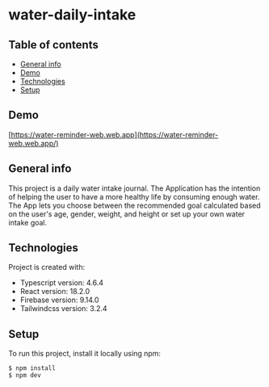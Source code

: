 # water-daily-intake

## Table of contents
* [General info](#general-info)
* [Demo](#demo)
* [Technologies](#technologies)
* [Setup](#setup)

## Demo
[https://water-reminder-web.web.app](https://water-reminder-web.web.app/)

## General info
This project is a daily water intake journal. The Application has the intention of helping the user to have a more healthy life by consuming enough water. 
The App lets you choose between the recommended goal calculated based on the user's age, gender, weight, and height or set up your own water intake goal.
	
## Technologies
Project is created with:
* Typescript version: 4.6.4
* React version: 18.2.0
* Firebase version: 9.14.0
* Tailwindcss version: 3.2.4
	
## Setup
To run this project, install it locally using npm:

```
$ npm install
$ npm dev
```
